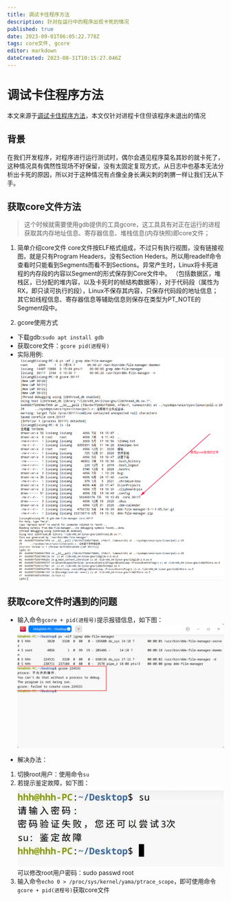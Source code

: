 ```yaml
---
title: 调试卡住程序方法
description: 针对在运行中的程序出现卡死的情况
published: true
date: 2023-09-01T06:05:22.778Z
tags: core文件, gcore
editor: markdown
dateCreated: 2023-08-31T10:15:27.046Z
---
```


# 调试卡住程序方法
本文来源于[调试卡住程序方法](https://wikidev.uniontech.com/%E8%B0%83%E8%AF%95%E5%8D%A1%E4%BD%8F%E7%A8%8B%E5%BA%8F%E6%96%B9%E6%B3%95)，本文仅针对进程卡住但该程序未退出的情况

## 背景
在我们开发程序，对程序进行运行测试时，偶尔会遇见程序莫名其妙的就卡死了，这种情况具有偶然性现场不好保留，没有太固定复现方式，从日志中也基本无法分析出卡死的原因，所以对于这种情况有点像全身长满尖刺的刺猬一样让我们无从下手。

## 获取core文件方法
> 这个时候就需要使用gdb提供的工具gcore，这工具具有对正在运行的进程获取其内存地址信息、寄存器信息、堆栈信息(内存快照)即core文件；

1. 简单介绍core文件
    core文件按ELF格式组成，不过只有执行视图，没有链接视图，就是只有Program Headers，没有Section Heders。所以用readelf命令查看时只能看到Segments而看不到Sections。异常产生时，Linux将卡死进程的内存段的内容以Segment的形式保存到Core文件中。
   （包括数据区，堆栈区，已分配的堆内容，以及卡死时的帧结构数据等），对于代码段（属性为RX，即只读可执行的段），Linux不保存其内容，只保存代码段的地址信息；其它如线程信息、寄存器信息等辅助信息则保存在类型为PT_NOTE的Segment段中。

2. gcore使用方式
- 下载gdb:`sudo apt install gdb`
- 获取core文件：`gcore pid(进程号)`
- 实际用例:
![1.png](/for_trans/调试卡住程序方法/1.png)
![2.png](/for_trans/调试卡住程序方法/2.png)

## 获取core文件时遇到的问题
- 输入命令`gcore + pid(进程号)`提示报错信息，如下图：
![4.jpg](/for_trans/调试卡住程序方法/4.jpg)

- 解决办法：
1. 切换root用户：使用命令`su`
2. 若提示鉴定故障，如下图：
![3.jpg](/for_trans/调试卡住程序方法/3.jpg)
可以修改root用户密码：sudo passwd root
3. 输入命令`echo 0 > /proc/sys/kernel/yama/ptrace_scope`，即可使用命令`gcore + pid(进程号)`获取core文件

